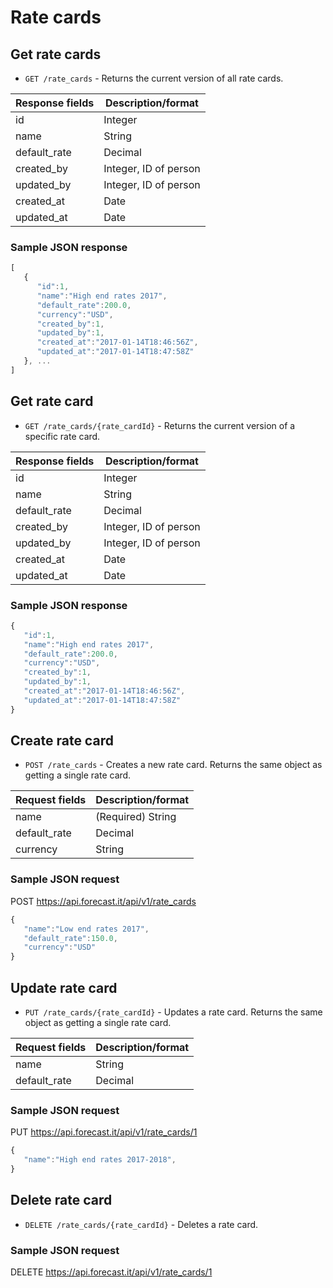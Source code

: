 # Rate cards

## Get rate cards

- `GET /rate_cards` - Returns the current version of all rate cards.

| Response fields | Description/format    |
| --------------- | --------------------- |
| id              | Integer               |
| name            | String                |
| default_rate    | Decimal               |
| created_by      | Integer, ID of person |
| updated_by      | Integer, ID of person |
| created_at      | Date                  |
| updated_at      | Date                  |

### Sample JSON response

```javascript
[
   {
      "id":1,
      "name":"High end rates 2017",
      "default_rate":200.0,
      "currency":"USD",
      "created_by":1,
      "updated_by":1,
      "created_at":"2017-01-14T18:46:56Z",
      "updated_at":"2017-01-14T18:47:58Z"
   }, ...
]
```

## Get rate card

- `GET /rate_cards/{rate_cardId}` - Returns the current version of a specific rate card.

| Response fields | Description/format    |
| --------------- | --------------------- |
| id              | Integer               |
| name            | String                |
| default_rate    | Decimal               |
| created_by      | Integer, ID of person |
| updated_by      | Integer, ID of person |
| created_at      | Date                  |
| updated_at      | Date                  |

### Sample JSON response

```javascript
{
   "id":1,
   "name":"High end rates 2017",
   "default_rate":200.0,
   "currency":"USD",
   "created_by":1,
   "updated_by":1,
   "created_at":"2017-01-14T18:46:56Z",
   "updated_at":"2017-01-14T18:47:58Z"
}
```

## Create rate card

- `POST /rate_cards` - Creates a new rate card. Returns the same object as getting a single rate card.

| Request fields | Description/format |
|----------------|--------------------|
| name           | (Required) String  |
| default_rate   | Decimal            |
| currency       | String             |

### Sample JSON request

POST https://api.forecast.it/api/v1/rate_cards

```javascript
{
   "name":"Low end rates 2017",
   "default_rate":150.0, 
   "currency":"USD" 
}
```

## Update rate card

- `PUT /rate_cards/{rate_cardId}` - Updates a rate card. Returns the same object as getting a single rate card.

| Request fields | Description/format |
| -------------- | ------------------ |
| name           | String             |
| default_rate   | Decimal            |

### Sample JSON request

PUT https://api.forecast.it/api/v1/rate_cards/1

```javascript
{
   "name":"High end rates 2017-2018",
}
```

## Delete rate card

- `DELETE /rate_cards/{rate_cardId}` - Deletes a rate card.

### Sample JSON request

DELETE https://api.forecast.it/api/v1/rate_cards/1
